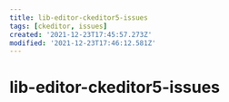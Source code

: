 ```yaml
---
title: lib-editor-ckeditor5-issues
tags: [ckeditor, issues]
created: '2021-12-23T17:45:57.273Z'
modified: '2021-12-23T17:46:12.581Z'
---
```


# lib-editor-ckeditor5-issues
